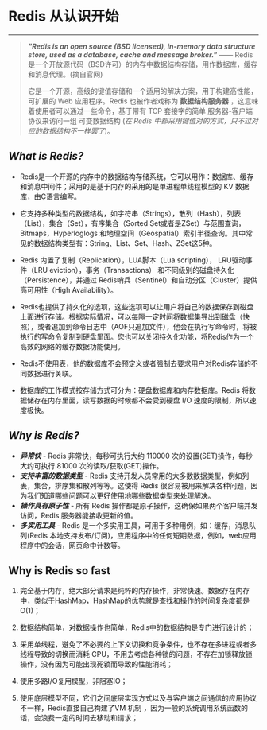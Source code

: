 # Redis 从认识开始

-----

>***"Redis is an open source (BSD licensed), in-memory data structure store, used as a database, cache and message broker."*** —— Redis是一个开放源代码（BSD许可）的内存中数据结构存储，用作数据库，缓存和消息代理。(摘自官网)<br>
>
>它是一个开源，高级的键值存储和一个适用的解决方案，用于构建高性能，可扩展的 Web 应用程序。Redis 也被作者戏称为 **数据结构服务器** ，这意味着使用者可以通过一些命令，基于带有 TCP 套接字的简单 服务器-客户端 协议来访问一组 可变数据结构 (*在 Redis 中都采用键值对的方式，只不过对应的数据结构不一样罢了*)。

## *What is Redis?*

- Redis是一个开源的内存中的数据结构存储系统，它可以用作：数据库、缓存和消息中间件；采用的是基于内存的采用的是单进程单线程模型的 KV 数据库，由C语言编写。

- 它支持多种类型的数据结构，如字符串（Strings），散列（Hash），列表（List），集合（Set），有序集合（Sorted Set或者是ZSet）与范围查询，Bitmaps，Hyperloglogs 和地理空间（Geospatial）索引半径查询。其中常见的数据结构类型有：String、List、Set、Hash、ZSet这5种。

- Redis 内置了复制（Replication），LUA脚本（Lua scripting）， LRU驱动事件（LRU eviction），事务（Transactions） 和不同级别的磁盘持久化（Persistence），并通过 Redis哨兵（Sentinel）和自动分区（Cluster）提供高可用性（High Availability）。

- Redis也提供了持久化的选项，这些选项可以让用户将自己的数据保存到磁盘上面进行存储。根据实际情况，可以每隔一定时间将数据集导出到磁盘（快照），或者追加到命令日志中（AOF只追加文件），他会在执行写命令时，将被执行的写命令复制到硬盘里面。您也可以关闭持久化功能，将Redis作为一个高效的网络的缓存数据功能使用。

- Redis不使用表，他的数据库不会预定义或者强制去要求用户对Redis存储的不同数据进行关联。

- 数据库的工作模式按存储方式可分为：硬盘数据库和内存数据库。Redis 将数据储存在内存里面，读写数据的时候都不会受到硬盘 I/O 速度的限制，所以速度极快。

## *Why is Redis?*

- ***异常快*** - Redis 非常快，每秒可执行大约 110000 次的设置(SET)操作，每秒大约可执行 81000 次的读取/获取(GET)操作。
- ***支持丰富的数据类型*** - Redis 支持开发人员常用的大多数数据类型，例如列表，集合，排序集和散列等等。这使得 Redis 很容易被用来解决各种问题，因为我们知道哪些问题可以更好使用地哪些数据类型来处理解决。
- ***操作具有原子性*** - 所有 Redis 操作都是原子操作，这确保如果两个客户端并发访问，Redis 服务器能接收更新的值。
- ***多实用工具*** - Redis 是一个多实用工具，可用于多种用例，如：缓存，消息队列(Redis 本地支持发布/订阅)，应用程序中的任何短期数据，例如，web应用程序中的会话，网页命中计数等。

## Why is Redis so fast

1. 完全基于内存，绝大部分请求是纯粹的内存操作，非常快速。数据存在内存中，类似于HashMap，HashMap的优势就是查找和操作的时间复杂度都是O(1)；

2. 数据结构简单，对数据操作也简单，Redis中的数据结构是专门进行设计的；

3. 采用单线程，避免了不必要的上下文切换和竞争条件，也不存在多进程或者多线程导致的切换而消耗 CPU，不用去考虑各种锁的问题，不存在加锁释放锁操作，没有因为可能出现死锁而导致的性能消耗；

4. 使用多路I/O复用模型，非阻塞IO；

5. 使用底层模型不同，它们之间底层实现方式以及与客户端之间通信的应用协议不一样，Redis直接自己构建了VM 机制 ，因为一般的系统调用系统函数的话，会浪费一定的时间去移动和请求；
